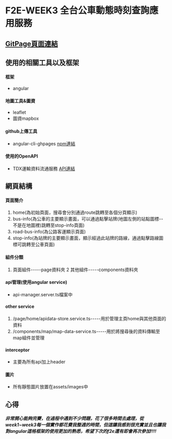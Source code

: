 # F2E-WEEK3 全台公車動態時刻查詢應用服務

## [GitPage頁面連結](https://th1230.github.io/F2E-WEEK3/)

## 使用的相關工具以及框架

#### 框架
* angular 

#### 地圖工具&圖資
* leaflet 
* 圖資mapbox

#### github上傳工具
* angular-cli-ghpages [npm連結](https://www.npmjs.com/package/angular-cli-ghpages)

#### 使用的OpenAPI 
* TDX運輸資料流通服務 [API連結](https://tdx.transportdata.tw/api-service/swagger)

## 網頁結構

#### 頁面簡介

1. home(為初始頁面，搜尋會分別通過route跳轉至各個分頁顯示)
2. bus-info(為公車的主要顯示畫面，可以通過點擊站牌(地圖左側的站點圖標--不是在地圖裡)跳轉至stop-info頁面)
3. road-bus-info(為公路客運顯示頁面)
4. stop-info(為站牌的主要顯示畫面，顯示經過此站牌的路線，通過點擊路線圖標可跳轉至公車頁面)

#### 組件分類

1. 頁面組件-----page資料夾
2  其他組件-----components資料夾

#### api管理(使用angular service)

* api-manager.server.ts檔案中

#### other service

1. /page/home/apidata-store.service.ts-----用於管理主頁home與其他頁面的資料
2. /components/map/map-data-service.ts-----用於將搜尋後的資料傳輸至map組件並管理

#### interceptor

* 主要為所有api加上header

#### 圖片

* 所有靜態圖片放置在assets/images中

## 心得

##### 非常開心能夠完賽，在過程中遇到不少問題，花了很多時間去處理，從week1~week3每一個實作都花費我整週的時間，但這讓我感到很充實並且也讓我對angular這格框架的使用更加的熟悉，希望下次的f2e還有即會再次參加!!!!
